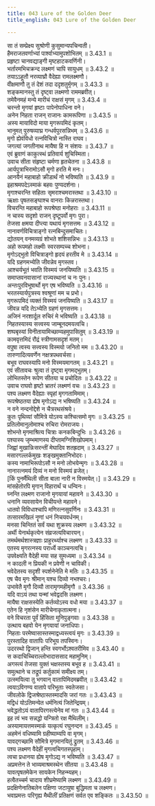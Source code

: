 ```yaml
---
title: 043 Lure of the Golden Deer
title_english: 043 Lure of the Golden Deer

---
```

<div class="audioEmbed"  caption="श्रीराम-हरिसीताराममूर्ति-घनपाठिभ्यां वचनम्" src="https://archive.org/download/Ramayana-recitation-Sriram-harisItArAmamUrti-Ghanapaati-v2/Kanda_3/Kanda_3_ARK-043-Swarna_Mruga_Grahanaardham_Rama_Agamanam.mp3"></div>

सा तं सम्प्रेक्ष्य सुश्रोणी कुसुमान्यपचिन्वती।  
हैमराजतवर्णाभ्यां पार्श्वाभ्यामुपशोभितम् ॥ 3.43.1 ॥   
प्रहृष्टा चानवद्याङ्गी मृष्टहाटकवर्णिनी।  
भर्तारमभिचक्रन्द लक्ष्मणं चापि सायुधम् ॥ 3.43.2 ॥   
तयाऽऽहूतौ नरव्याघ्रौ वैदेह्या रामलक्ष्मणौ।  
वीक्षमाणौ तु तं देशं तदा ददृशतुर्मृगम् ॥ 3.43.3 ॥   
शङ्कमानस्तु तं दृष्ट्वा लक्ष्मणो राममब्रवीत्।  
तमेवैनमहं मन्ये मारीचं राक्षसं मृगम् ॥ 3.43.4 ॥   
चरन्तो मृगयां हृष्टाः पापेनोपाधिना वने।  
अनेन निहता राजन् राजानः कामरूपिणा ॥ 3.43.5 ॥   
अस्य मायाविदो माया मृगरूपमिदं कृतम्।  
भानुमत् पुरुषव्याघ्र गन्धर्वपुरसन्निभम् ॥ 3.43.6 ॥   
मृगो ह्येवंविधो रत्नविचित्रो नास्ति राघव।  
जगत्यां जगतीनाथ मायैषा हि न संशयः ॥ 3.43.7 ॥   
एवं ब्रुवाणं काकुत्स्थं प्रतिवार्य शुचिस्मिता।  
उवाच सीता संहृष्टा चर्मणा हृतचेतना ॥ 3.43.8 ॥   
आर्यपुत्राभिरामोऽसौ मृगो हरति मे मनः।  
आनयैनं महाबाहो क्रीडार्थं नो भविष्यति ॥ 3.43.9 ॥   
इहाश्रमपदेऽस्माकं बहवः पुण्यदर्शनाः।  
मृगाश्चरन्ति सहिताः सृमराश्चमरास्तथा ॥ 3.43.10 ॥   
ऋक्षाः पृषतसङ्घाश्च वानराः किन्नरास्तथा।  
विचरन्ति महाबाहो रूपश्रेष्ठा मनोहराः ॥ 3.43.11 ॥   
न चास्य सदृशो राजन् दृष्टूपर्वो मृगः पुरा।  
तेजसा क्षमया दीप्त्या यथायं मृगसत्तमः ॥ 3.43.12 ॥   
नानावर्णविचित्राङ्गो रत्नबिन्दुसमाचितः।  
द्योतयन् वनमव्यग्रं शोभते शशिसन्निभः ॥ 3.43.13 ॥   
अहो रूपमहो लक्ष्मीः स्वरसम्पच्च शोभना।  
मृगोऽद्भुतो विचित्राङ्गो हृदयं हरतीव मे ॥ 3.43.14 ॥   
यदि ग्रहणमभ्येति जीवन्नेव मृगस्तव।  
आश्चर्यभूतं भवति विस्मयं जनयिष्यति ॥ 3.43.15 ॥   
समाप्तवनवासानां राज्यस्थानां च नः पुनः।  
अन्तःपुरविभूषार्थो मृग एष भविष्यति ॥ 3.43.16 ॥   
भरतस्यार्यपुत्रस्य श्वश्रूणां मम च प्रभो।  
मृगरूपमिदं व्यक्तं विस्मयं जनयिष्यति ॥ 3.43.17 ॥   
जीवन्न यदि तेऽभ्येति ग्रहणं मृगसत्तमः।  
अजिनं नरशार्दूल रुचिरं मे भविष्यति ॥ 3.43.18 ॥   
निहतस्यास्य सत्त्वस्य जाम्बूनदमयत्वचि।  
शष्पबृस्यां विनीतायामिच्छाम्यहमुपासितुम् ॥ 3.43.19 ॥   
कामवृत्तमिदं रौद्रं स्त्रीणामसदृशं मतम्।  
वपुषा त्वस्य सत्त्वस्य विस्मयो जनितो मम ॥ 3.43.20 ॥   
तारुणादित्यवर्णेन नक्षत्रपथवर्चसा।  
बभूव राघवस्यापि मनो विस्मयमागतम् ॥ 3.43.21 ॥   
एवं सीतावचः श्रुत्वा तं दृष्ट्वा मृगमद्भुतम्।  
लोभितस्तेन रूपेण सीतया च प्रचोदितः ॥ 3.43.22 ॥   
उवाच राघवो हृष्टो भ्रातरं लक्ष्मणं वचः ॥ 3.43.23 ॥   
पश्य लक्ष्मण वैदेह्याः स्पृहां मृगगतामिमाम्।  
रूपश्रेष्ठतया ह्येष मृगोऽद्य न भषिष्यति ॥ 3.43.24 ॥   
न वने नन्दनोद्देशे न चैत्ररथसंश्रये।  
कुतः पृथिव्यां सौमित्रे योऽस्य कश्चित्समो मृगः ॥ 3.43.25 ॥   
प्रतिलोमानुलोमाश्च रुचिरा रोमराजयः।  
शोभन्ते मृगमाश्रित्य चित्राः कनकबिन्दुभिः ॥ 3.43.26 ॥   
पश्यास्य जृम्भमाणस्य दीप्तामग्निशिखोपमाम्।  
जिह्वां मुखान्निःसरन्तीं मेघादिव शतह्रदाम् ॥ 3.43.27 ॥   
मसारगल्लर्कमुखः शङ्खमुक्तानिभोदरः।  
कस्य नामाभिरूपोऽसौ न मनो लोभयेन्मृगः ॥ 3.43.28 ॥   
नानारत्नमयं दिव्यं न मनो विस्मयं व्रजेत्।  
[किं पुनर्मैथिली सीता बाला नारी न विस्मयेत्।] ॥ 3.43.29 ॥   
मांसहेतोरपि मृगान् विहारार्थं च धन्विनः।  
घ्नन्ति लक्ष्मण राजानो मृगयायां महावने ॥ 3.43.30 ॥   
धनानि व्यवसायेन विचीयन्ते महावने।  
धातवो विविधाश्चापि मणिरत्नसुवर्णिनः ॥ 3.43.31 ॥   
तत्सारमखिलं नॄणां धनं निचयवर्धनम्।  
मनसा चिन्तितं सर्वं यथा शुक्रस्य लक्ष्मण ॥ 3.43.32 ॥   
अर्थी येनार्थकृत्येन संव्रजत्यविचारयन्।  
तमर्थमर्थशास्त्रज्ञाः प्राहुरर्थ्याश्च लक्ष्मण ॥ 3.43.33 ॥   
एतस्य मृगरत्नस्य परार्ध्ये काञ्चनत्वचि।  
उपवेक्ष्यति वैदेही मया सह सुमध्यमा ॥ 3.43.34 ॥   
न कादली न प्रियकी न प्रवेणी न चाविकी।  
भवेदेतस्य सदृशी स्पर्शनेनेति मे मतिः ॥ 3.43.35 ॥   
एष चैव मृगः श्रीमान् यश्च दिव्यो नभश्चरः।  
उभावेतै मृगौ दिव्यौ तारामृगमहीमृगौ ॥ 3.43.36 ॥   
यदि वाऽयं तथा यन्मां भवेद्वदसि लक्ष्मण।  
मायैषा राक्षसस्येति कर्तव्योऽस्य वधो मया ॥ 3.43.37 ॥   
एतेन हि नृशंसेन मारीचेनाकृतात्मना।  
वने विचरता पूर्वं हिंसिता मुनिपुङ्गवाः ॥ 3.43.38 ॥   
उत्थाय बहवो येन मृगयायां जनाधिपाः।  
निहताः परमेष्वासास्तस्माद्वध्यस्त्वयं मृगः ॥ 3.43.39 ॥   
पुरस्तादिह वातापिः परिभूय तपस्विनः।  
उदरस्थो द्विजान् हन्ति स्वगर्भोऽश्वतरीमिव ॥ 3.43.40 ॥   
स कदाचिच्चिराल्लोभादाससाद महामुनिम्।  
अगस्त्यं तेजसा युक्तं भक्षस्तस्य बभूव ह ॥ 3.43.41 ॥   
समुत्थाने च तद्रूपं कर्तुकामं समीक्ष्य तम्।  
उत्स्मयित्वा तु भगवान् वातापिमिदमब्रवीत् ॥ 3.43.42 ॥   
त्वयाऽविगण्य वातापे परिभूताः स्वतेजसा।  
जीवलोके द्विजश्रेष्ठास्तस्मादसि जरां गतः ॥ 3.43.43 ॥   
मद्विधं योऽतिमन्येत धर्मनित्यं जितेन्द्रियम्।  
भवेद्धतोऽयं वातापिरगस्त्येनेव मां गतः ॥ 3.43.44 ॥   
इह त्वं भव सन्नद्धो यन्त्रितो रक्ष मैथिलीम्।  
अस्यामायत्तमस्माकं यत्कृत्यं रघुनन्दन ॥ 3.43.45 ॥   
अहमेनं वधिष्यामि ग्रहीष्याम्यपि वा मृगम्।  
यावद्गच्छामि सौमित्रे मृगमानयितुं द्रुतम् ॥ 3.43.46 ॥   
पश्य लक्ष्मण वैदेहीं मृगत्वचिगतस्पृहाम्।  
त्वचा प्रधानया ह्येष मृगोऽद्य न भविष्यति ॥ 3.43.47 ॥   
अप्रमत्तेन ते भाव्यमाश्रमस्थेन सीतया ॥ 3.43.48 ॥   
यावत्पृषतमेकेन सायकेन निहन्म्यहम्।  
हत्वैतच्चर्म चादाय शीघ्रमेष्यामि लक्ष्मण ॥ 3.43.49 ॥   
प्रदक्षिणेनातिबलेन पक्षिणा जटायुषा बुद्धिमता च लक्ष्मण।  
भवाप्रमत्तः परिगृह्य मैथीलीं प्रतिक्षणं सर्वत एव शङ्कितः ॥ 3.43.50 ॥   